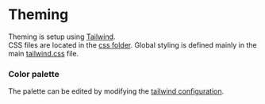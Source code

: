# Theming

Theming is setup using [Tailwind](https://tailwindcss.com/).  
CSS files are located in the [css folder](/assets/css/). Global styling is defined mainly in the main [tailwind.css](/assets/css/tailwind.css) file.

### Color palette

The palette can be edited by modifying the [tailwind configuration](/tailwind.config.ts).
